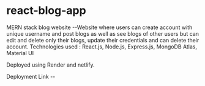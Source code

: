# react-blog-app
MERN stack blog website --Website where users can create account with unique username and post blogs as well as see blogs of other
users but can edit and delete only their blogs, update their credentials and can delete their account.
Technologies used : React.js, Node.js, Express.js, MongoDB Atlas, Material UI

Deployed using Render and netlify.

Deployment Link -- 
